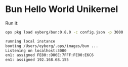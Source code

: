 Bun Hello World Unikernel
==================

Run it:

```sh
ops pkg load eyberg/bun:0.8.0 -c config.json -p 3000

running local instance
booting /Users/eyberg/.ops/images/bun ...
Listening on localhost:3000
en1: assigned FE80::D06E:7FFF:FE00:E6C6
en1: assigned 192.168.68.155
```
